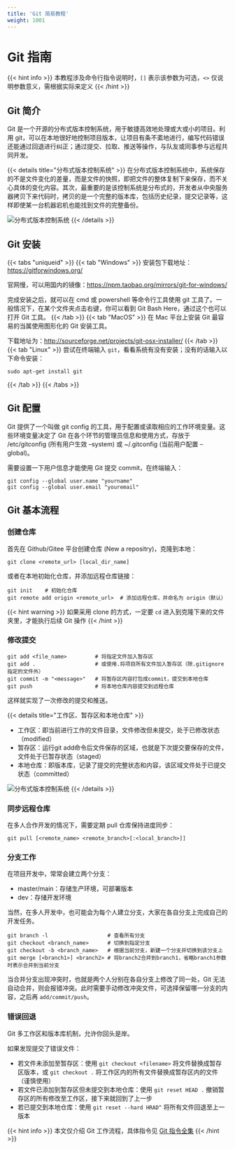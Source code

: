 ```yaml
---
title: 'Git 简易教程'
weight: 1001
---
```


# Git 指南

{{< hint info >}}
本教程涉及命令行指令说明时，`[]` 表示该参数为可选，`<>` 仅说明参数意义，需根据实际来定义
{{< /hint >}}

## Git 简介

Git 是一个开源的分布式版本控制系统，用于敏捷高效地处理或大或小的项目。利用 git，可以在本地很好地控制项目版本，让项目有条不紊地进行，编写代码错误还能通过回退进行纠正；通过提交、拉取、推送等操作，与队友或同事参与远程共同开发。

{{< details title="分布式版本控制系统" >}}
在分布式版本控制系统中，系统保存的不是文件变化的差量，而是文件的快照，即把文件的整体复制下来保存，而不关心具体的变化内容。其次，最重要的是该控制系统是分布式的，开发者从中央服务器拷贝下来代码时，拷贝的是一个完整的版本库，包括历史纪录，提交记录等，这样即使某一台机器宕机也能找到文件的完整备份。

![分布式版本控制系统](/SE-Labs/images/lab1/distributed.png)
{{< /details >}}

## Git 安装

{{< tabs "uniqueid" >}}
{{< tab "Windows" >}}
安装包下载地址：<a href="https://gitforwindows.org/" target="_blank">https://gitforwindows.org/</a>

官网慢，可以用国内的镜像：<a href="https://npm.taobao.org/mirrors/git-for-windows/" target="_blank">https://npm.taobao.org/mirrors/git-for-windows/</a>

完成安装之后，就可以在 cmd 或 powershell 等命令行工具使用 git 工具了。一般情况下，在某个文件夹点击右键，你可以看到 Git Bash Here，通过这个也可以打开 Git 工具。
{{< /tab >}}
{{< tab "MacOS" >}}
在 Mac 平台上安装 Git 最容易的当属使用图形化的 Git 安装工具。

下载地址为：<a href="http://sourceforge.net/projects/git-osx-installer/" target="_blank">http://sourceforge.net/projects/git-osx-installer/</a>
{{< /tab >}}
{{< tab "Linux" >}}
尝试在终端输入 `git`，看看系统有没有安装；没有的话输入以下命令安装：
```shell
sudo apt-get install git
```
{{< /tab >}}
{{< /tabs >}}

## Git 配置

Git 提供了一个叫做 git config 的工具，用于配置或读取相应的工作环境变量。这些环境变量决定了 Git 在各个环节的管理员信息和使用方式，存放于 /etc/gitconfig (所有用户生效 –system) 或 ~/.gitconfig (当前用户配置 –global)。

需要设置一下用户信息才能使用 Git 提交 commit，在终端输入：

```shell
git config --global user.name "yourname"
git config --global user.email "youremail"
```

## Git 基本流程

### 创建仓库

首先在 Github/Gitee 平台创建仓库 (New a repositry)，克隆到本地：

```shell
git clone <remote_url> [local_dir_name]
```

或者在本地初始化仓库，并添加远程仓库链接：

```shell
git init    # 初始化仓库
git remote add origin <remote_url>  # 添加远程仓库，并命名为 origin（默认）
```

{{< hint warning >}}
如果采用 clone 的方式，一定要 `cd` 进入到克隆下来的文件夹里，才能执行后续 Git 操作
{{< /hint >}}

### 修改提交

```shell
git add <file_name>         # 将指定文件加入暂存区
git add .                   # 或使用.将项目所有文件加入暂存区（除.gitignore指定的文件外）
git commit -m "<message>"   # 将暂存区内容打包成commit，提交到本地仓库
git push                    # 将本地仓库内容提交到远程仓库
```

这样就实现了一次修改的提交和推送。

{{< details title="工作区、暂存区和本地仓库" >}}
- 工作区：即当前进行工作的文件目录，文件修改但未提交，处于已修改状态（modified）
- 暂存区：运行git add命令后文件保存的区域，也就是下次提交要保存的文件，文件处于已暂存状态（staged）
- 本地仓库：即版本库，记录了提交的完整状态和内容，该区域文件处于已提交状态（committed）

![分布式版本控制系统](/SE-Labs/images/lab1/git.png)
{{< /details >}}

### 同步远程仓库

在多人合作开发的情况下，需要定期 pull 仓库保持进度同步：

```shell
git pull [<remote_name> <remote_branch>[:<local_branch>]]
```

### 分支工作

在项目开发中，常常会建立两个分支：

- master/main：存储生产环境，可部署版本
- dev：存储开发环境

当然，在多人开发中，也可能会为每个人建立分支，大家在各自分支上完成自己的开发任务。

```shell
git branch -l                   # 查看所有分支
git checkout <branch_name>      # 切换到指定分支
git checkout -b <branch_name>   # 根据当前分支，新建一个分支并切换到该分支上
git merge [<branch1>] <branch2> # 将branch2合并到branch1，省略branch1参数时表示合并到当前分支
```

当合并分支出现冲突时，也就是两个人分别在各自分支上修改了同一处，Git 无法自动合并，则会报错冲突。此时需要手动修改冲突文件，可选择保留哪一分支的内容，之后再 `add/commit/push`。

### 错误回退

Git 多工作区和版本库机制，允许你回头是岸。

如果发现提交了错误文件：

- 若文件未添加至暂存区：使用 `git checkout <filename>` 将文件替换成暂存区版本，或 `git checkout .` 将工作区内的所有文件替换成暂存区内的文件（谨慎使用）
- 若文件已添加到暂存区但未提交到本地仓库：使用 `git reset HEAD .` 撤销暂存区的所有修改至工作区，接下来就回到了上一步
- 若已提交到本地仓库：使用 `git reset --hard HRAD^` 将所有文件回退至上一版本

{{< hint info >}}
本文仅介绍 Git 工作流程，具体指令见 [Git 指令全集](/SE-Labs/docs/labs/lab01/git_command/)
{{< /hint >}}